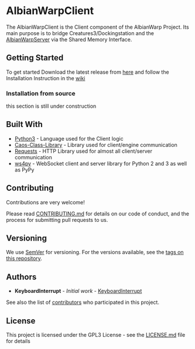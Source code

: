 # AlbianWarpClient

The AlbianWarpClient is the Client component of the AlbianWarp Project.
Its main purpose is to bridge Creatures3/Dockingstation and the [AlbianWarpServer](https://github.com/AlbianWarp/AlbianWarpServer) via the Shared Memory Interface.

## Getting Started

To get started Download the latest release from [here](https://github.com/AlbianWarp/AlbianWarpClient/releases) and follow the Installation Instruction in the [wiki](https://github.com/AlbianWarp/AlbianWarpClient/wiki)

### Installation from source

this section is still under construction

<!--
A step by step series of examples that tell you have to get a development environment running

Say what the step will be

```
Give the example
```

And repeat

```
until finished
```

End with an example of getting some data out of the system or using it for a little demo

-->

## Built With

* [Python3](https://www.python.org/) - Language used for the Client logic
* [Caos-Class-Library](https://github.com/AlbianWarp/Caos-Class-Library) - Library used for client/engine communication
* [Requests](http://docs.python-requests.org/en/master/) - HTTP Library used for almost all client/server communication
* [ws4py](https://pypi.org/project/ws4py/) - WebSocket client and server library for Python 2 and 3 as well as PyPy

## Contributing

Contributions are very welcome!

Please read [CONTRIBUTING.md](/CONTRIBUTING.md) for details on our code of conduct, and the process for submitting pull requests to us.

## Versioning

We use [SemVer](http://semver.org/) for versioning. For the versions available, see the [tags on this repository](https://github.com/AlbianWarp/AlbianWarpClient/tags). 

## Authors

* **KeyboardInterrupt** - *Initial work* - [KeyboardInterrupt](https://github.com/KeyboardInterrupt)

See also the list of [contributors](https://github.com/AlbianWarp/AlbianWarpClient/graphs/contributors) who participated in this project.

## License

This project is licensed under the GPL3 License - see the [LICENSE.md](/LICENSE.md) file for details
